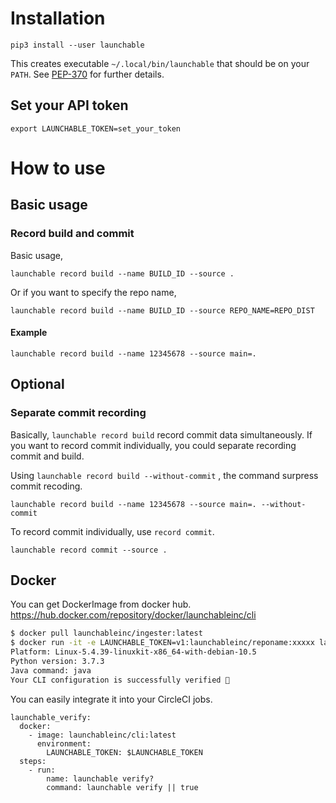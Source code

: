 # Installation

```shell
pip3 install --user launchable
```

This creates executable `~/.local/bin/launchable` that should be on your `PATH`. See [PEP-370](https://www.python.org/dev/peps/pep-0370/) for further details.

## Set your API token

```shell
export LAUNCHABLE_TOKEN=set_your_token
```

# How to use
## Basic usage
### Record build and commit

Basic usage,

```shell
launchable record build --name BUILD_ID --source .
```

Or if you want to specify the repo name,

```shell
launchable record build --name BUILD_ID --source REPO_NAME=REPO_DIST
```

#### Example
```shell
launchable record build --name 12345678 --source main=.
```

## Optional
### Separate commit recording

Basically, `launchable record build` record commit data simultaneously. If you want to record commit individually, you could separate recording commit and build.

Using `launchable record build --without-commit` , the command surpress commit recoding.

```shell
launchable record build --name 12345678 --source main=. --without-commit
```

To record commit individually, use `record commit`.

```shell
launchable record commit --source .
```

## Docker

You can get DockerImage from docker hub.
https://hub.docker.com/repository/docker/launchableinc/cli

```sh
$ docker pull launchableinc/ingester:latest
$ docker run -it -e LAUNCHABLE_TOKEN=v1:launchableinc/reponame:xxxxx launchableinc/cli:latest launchable verify
Platform: Linux-5.4.39-linuxkit-x86_64-with-debian-10.5
Python version: 3.7.3
Java command: java
Your CLI configuration is successfully verified 🎉
```

You can easily integrate it into your CircleCI jobs.

```
launchable_verify:
  docker:
    - image: launchableinc/cli:latest
      environment:
        LAUNCHABLE_TOKEN: $LAUNCHABLE_TOKEN
  steps:
    - run:
        name: launchable verify?
        command: launchable verify || true
```
